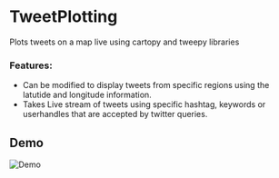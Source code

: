 # TweetPlotting
Plots tweets on a map live using cartopy and tweepy libraries

### Features:
- Can be modified to display tweets from specific regions using the latutide and longitude information. 
- Takes Live stream of tweets using specific hashtag, keywords or userhandles that are accepted by twitter queries.


## Demo 

![Demo](https://i.imgur.com/fBwY9Xf.gif)
